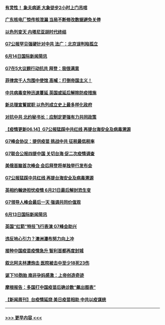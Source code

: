 #### [有灵性！ 象夫病逝 大象徒步2小时上门吊唁](../pages/prog202/a103142151.md?t=06142202) 
#### [广东核电厂惊传核泄漏 当局不断修改数据避免关停](../pages/prog202/a103142247.md?t=06142202) 
#### [以色列变天 内塔尼亚胡时代终结](../pages/prog202/a103142242.md?t=06142202) 
#### [G7公报罕见强硬针对中共 法广：北京误判陷孤立](../pages/prog202/a103142214.md?t=06142202) 
#### [6月14日国际新闻简讯](../pages/prog202/a103142218.md?t=06142202) 
#### [G7在5大议题行动抗共 拜登：我很满意](../pages/prog202/a103142225.md?t=06142202) 
#### [菲律宾千人包围中使馆 高喊：打倒帝国主义！](../pages/prog202/a103142133.md?t=06142202) 
#### [中共病毒变种迅速蔓延 英国或延后解除防疫措施](../pages/prog202/a103142111.md?t=06142202) 
#### [新总理宣誓就职 以色列成立史上最多样化政府](../pages/prog202/a103142092.md?t=06142202) 
#### [对抗中共 北约秘书长：应制定更强有力共同政策](../pages/prog202/a103142074.md?t=06142202) 
#### [【疫情更新06.14】G7公报猛踩中共红线 再提台海安全及病毒溯源](../pages/prog202/a103133785.md?t=06142202) 
#### [G7峰会协议：提供疫苗 挑战中共 征税最低税率](../pages/prog202/a103142035.md?t=06142202) 
#### [G7联合公报四提中国 关切台海 促二次疫情调查](../pages/prog202/a103142003.md?t=06142202) 
#### [美俄首脑首次峰会 会后拜登将单独举行发布会](../pages/prog202/a103141999.md?t=06142202) 
#### [G7公报猛踩中共红线 再提台海安全及病毒溯源](../pages/prog202/a103141984.md?t=06142202) 
#### [英相约翰逊担忧疫情 6月21日最后解封恐生变](../pages/prog202/a103141990.md?t=06142202) 
#### [G7领导人峰会最后一天 强调共同价值观](../pages/prog202/a103141887.md?t=06142202) 
#### [6月13日国际新闻简讯](../pages/prog202/a103141877.md?t=06142202) 
#### [英国“红箭”特技飞行表演  G7峰会助兴](../pages/prog202/a103141837.md?t=06142202) 
#### [违反地心引力？澳洲瀑布努力向上冲](../pages/prog202/a103141757.md?t=06142202) 
#### [接种中国疫苗疫情急升 智利首都再度封城](../pages/prog202/a103141672.md?t=06142202) 
#### [叙北阿夫林遭炮击 医院被击中至少18死23伤](../pages/prog202/a103141686.md?t=06142202) 
#### [诞下10胞胎 南非孕妈感激：上帝创造奇迹](../pages/prog202/a103141117.md?t=06142202) 
#### [摩根报告：多国打中国疫苗后确诊数“飙出图表”](../pages/prog202/a103141517.md?t=06142202) 
#### [【新闻周刊】台疫情延烧 美日疫苗相助 中共以疫谋统](../pages/prog202/a103141484.md?t=06142202) 

----
#### [ >>> 更早内容 <<< ](../indexes/prog202-earlier.md)

